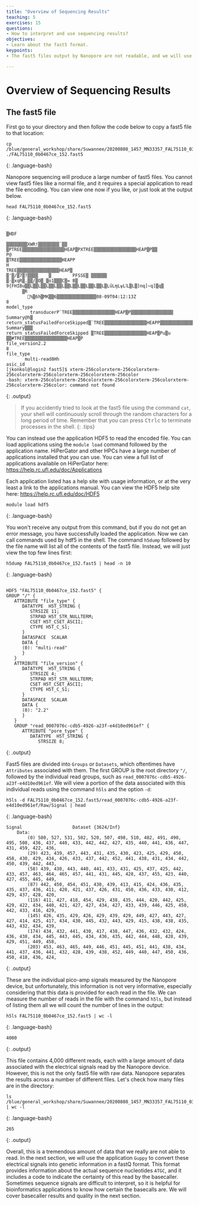 ```yaml
---
title: "Overview of Sequencing Results"
teaching: 5
exercises: 15
questions:
- How to interpret and use sequencing results?
objectives:
- Learn about the fast5 format.
keypoints:
- The fast5 files output by Nanopore are not readable, and we will use a basecaller to interpret the results in the next section.

---
```


# Overview of Sequencing Results

## The fast5 file

First go to your directory and then follow the code below to copy a fast5 file to that location:

~~~
cp /blue/general_workshop/share/Suwannee/20200808_1457_MN33357_FAL75110_031a874e/fast5/FAL75110_0b0467ce_152.fast5 ./FAL75110_0b0467ce_152.fast5
~~~
{: .language-bash}

Nanopore sequencing will produce a large number of fast5 files. You cannot view fast5 files like a normal file, and it requires a special application to read the file encoding. You can view one now if you like, or just look at the output below.

~~~
head FAL75110_0b0467ce_152.fast5
~~~
{: .language-bash}

~~~

▒HDF
                                                                                                                                                            ▒▒▒▒▒▒▒▒XWR!▒▒▒▒▒▒▒▒`▒▒
▒PTREE▒▒▒▒▒▒▒▒▒▒▒▒▒▒▒▒HEAP▒PXTREE▒▒▒▒▒▒▒▒▒▒▒▒▒▒▒▒HEAP▒P▒▒                                                                                                    P@
▒TREE▒▒▒▒▒▒▒▒▒▒▒▒▒▒▒▒HEAPP
H                                                                                                                                                             TREE▒▒▒▒▒▒▒▒▒▒▒▒▒▒▒▒HEAP▒
▒'▒/▒7▒?▒▒▒▒    ▒        PFSSE▒ ▒▒▒▒▒▒
▒-▒xqR▒.▒▒/▒O▒_▒o1▒▒▒C▒= B▒ 9{FHIBu▒▒L▒▒L▒▒L▒▒L▒▒L▒▒L▒▒L▒▒L▒▒L▒▒L▒LűLɱLѱLٱL▒L▒]nq]~q]▒q▒
      ▒R
        ֌%▒6h▒MK▒▒6▒▒▒▒▒▒▒▒▒▒▒▒▒▒▒08-09T04:12:13Z
8                                                                                                                                                            model_type
         transducerP`TREE▒▒▒▒▒▒▒▒▒▒▒▒▒▒▒▒HEAP▒P▒▒▒▒▒▒▒▒▒▒▒▒▒▒▒▒                                                                                              Summary@h▒
return_statusFailedForceSkipped▒`TREE▒▒▒▒▒▒▒▒▒▒▒▒▒▒▒▒HEAPP▒▒▒▒▒▒▒▒▒▒▒▒▒▒▒▒                                                                                   Summary▒▒▒
return_statusFailedForceSkipped ▒TREE▒▒▒▒▒▒▒▒▒▒▒▒▒▒▒▒HEAP▒Pu▒u
▒▒#TREE▒▒▒▒▒▒▒▒▒▒▒▒▒▒▒▒HEAP▒P
file_version2.2
8                                                                                                                                                           file_type
       multi-read8Hh
asic_id
[jkonkol@login2 fast5]$ xterm-256colorxterm-256colorxterm-256colorxterm-256colorxterm-256colorxterm-256color
-bash: xterm-256colorxterm-256colorxterm-256colorxterm-256colorxterm-256colorxterm-256color: command not found
~~~
{: .output}

> If you accidently tried to look at the fast5 file using the command `cat`, your shell will continuously scroll through the random characters for a long period of time. Remember that you can press <kbd>Ctrl</kbd><kdb>c</kbd> to terminate processes in the shell.
{: .tips}

You can instead use the application HDF5 to read the encoded file. You can load applications using the `module load` command followed by the application name. HiPerGator and other HPCs have a large number of applications installed that you can use. You can view a full list of applications available on HiPerGator here: https://help.rc.ufl.edu/doc/Applications

Each application listed has a help site with usage information, or at the very least a link to the applications manual. You can view the HDF5 help site here: https://help.rc.ufl.edu/doc/HDF5

~~~
module load hdf5
~~~
{: .language-bash}

You won't receive any output from this command, but if you do not get an error message, you have successfully loaded the application. Now we can call commands used by hdf5 in the shell. The command `h5dump` followed by the file name will list all of the contents of the fast5 file. Instead, we will just view the top few lines first:

~~~
h5dump FAL75110_0b0467ce_152.fast5 | head -n 10
~~~
{: .language-bash}

~~~

HDF5 "FAL75110_0b0467ce_152.fast5" {
GROUP "/" {
   ATTRIBUTE "file_type" {
      DATATYPE  H5T_STRING {
         STRSIZE 11;
         STRPAD H5T_STR_NULLTERM;
         CSET H5T_CSET_ASCII;
         CTYPE H5T_C_S1;
      }
      DATASPACE  SCALAR
      DATA {
      (0): "multi-read"
      }
   }
   ATTRIBUTE "file_version" {
      DATATYPE  H5T_STRING {
         STRSIZE 4;
         STRPAD H5T_STR_NULLTERM;
         CSET H5T_CSET_ASCII;
         CTYPE H5T_C_S1;
      }
      DATASPACE  SCALAR
      DATA {
      (0): "2.2"
      }
   }
   GROUP "read_0007076c-cdb5-4926-a23f-e4d10ed961ef" {
      ATTRIBUTE "pore_type" {
         DATATYPE  H5T_STRING {
            STRSIZE 8;
~~~
{: .output}

Fast5 files are divided into `Groups` or `Datasets`, which oftentimes have `Attributes` associated with them. The first GROUP is the root directory `"/`, followed by the individual read groups, such as `read_0007076c-cdb5-4926-a23f-e4d10ed961ef`. We will view a portion of the data associated with this individual reads using the command `h5ls` and the option `-d`:

~~~
h5ls -d FAL75110_0b0467ce_152.fast5/read_0007076c-cdb5-4926-a23f-e4d10ed961ef/Raw/Signal | head
~~~
{: .language-bash}

~~~
Signal                   Dataset {3624/Inf}
    Data:
        (0) 580, 527, 531, 502, 520, 507, 498, 510, 482, 491, 490, 495, 508, 436, 437, 440, 433, 442, 442, 427, 435, 440, 441, 436, 447, 431, 459, 422, 436,
        (29) 423, 439, 457, 443, 431, 435, 430, 423, 425, 429, 450, 458, 430, 429, 434, 426, 433, 437, 442, 452, 441, 438, 431, 434, 442, 450, 439, 442, 443,
        (58) 439, 430, 443, 440, 441, 433, 431, 425, 437, 425, 442, 433, 457, 463, 464, 465, 457, 441, 431, 445, 428, 437, 455, 423, 440, 427, 455, 445, 449,
        (87) 442, 450, 454, 451, 430, 439, 413, 415, 424, 436, 435, 435, 437, 436, 411, 420, 421, 437, 426, 431, 450, 436, 433, 430, 412, 429, 437, 428, 420,
        (116) 411, 427, 418, 454, 429, 438, 435, 444, 420, 442, 425, 429, 422, 434, 440, 421, 427, 427, 434, 427, 433, 439, 446, 425, 450, 442, 433, 416, 429,
        (145) 426, 435, 429, 426, 429, 439, 429, 449, 427, 443, 427, 427, 414, 425, 417, 434, 430, 445, 432, 443, 429, 415, 438, 438, 435, 443, 432, 434, 439,
        (174) 434, 432, 441, 430, 417, 438, 447, 436, 432, 432, 424, 436, 438, 434, 445, 443, 445, 434, 436, 435, 442, 444, 448, 428, 439, 429, 451, 449, 458,
        (203) 453, 463, 465, 449, 446, 451, 445, 451, 441, 438, 434, 441, 437, 436, 441, 432, 428, 439, 438, 452, 449, 440, 447, 450, 436, 450, 418, 436, 424,
~~~
{: .output}

These are the individual pico-amp signals measured by the Nanopore device, but unfortunately, this information is not very informative, especially considering that this data is provided for each read in the file. We can measure the number of reads in the file with the command `h5ls`, but instead of listing them all we will count the number of lines in the output:

~~~
h5ls FAL75110_0b0467ce_152.fast5 | wc -l
~~~
{: .language-bash}

~~~
4000
~~~
{: .output}

This file contains 4,000 different reads, each with a large amount of data associated with the electrical signals read by the Nanopore device. However, this is not the only fast5 file with raw data. Nanopore separates the results across a number of different files. Let's check how many files are in the directory:

~~~
ls /blue/general_workshop/share/Suwannee/20200808_1457_MN33357_FAL75110_031a874e/fast5/ | wc -l
~~~
{: .language-bash}

~~~
265
~~~
{: .output}

Overall, this is a tremendous amount of data that we really are not able to read. In the next section, we will use the application `Guppy` to convert these electrical signals into genetic information in a fastQ format. This format provides information about the actual sequence nucleotides `ATGC`, and it includes a code to indicate the certainty of this read by the basecaller. Sometimes sequence signals are difficult to interpret, so it is helpful for bioinformatics applications to know how certain the basecalls are. We will cover basecaller results and quality in the next section.
